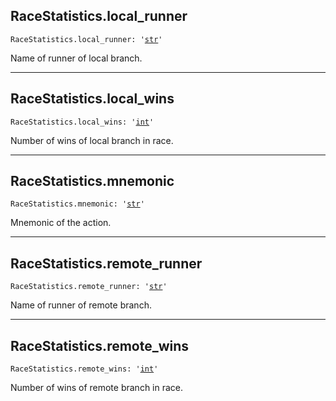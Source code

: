 

## RaceStatistics.local\_runner

<pre class="language-python"><code><span class="source python"><span class="meta qualified-name python"><span class="meta generic-name python">RaceStatistics</span><span class="punctuation accessor dot python">.</span><span class="meta generic-name python">local_runner</span></span><span class="punctuation separator annotation variable python">:</span> <span class="meta string python"><span class="string quoted single python"><span class="punctuation definition string begin python">&#39;</span></span></span><span class="meta string python"><span class="string quoted single python"><a href="/lib/str">str</a><span class="punctuation definition string end python">&#39;</span></span></span></span></code></pre>

Name of runner of local branch.

***

## RaceStatistics.local\_wins

<pre class="language-python"><code><span class="source python"><span class="meta qualified-name python"><span class="meta generic-name python">RaceStatistics</span><span class="punctuation accessor dot python">.</span><span class="meta generic-name python">local_wins</span></span><span class="punctuation separator annotation variable python">:</span> <span class="meta string python"><span class="string quoted single python"><span class="punctuation definition string begin python">&#39;</span></span></span><span class="meta string python"><span class="string quoted single python"><a href="/lib/int">int</a><span class="punctuation definition string end python">&#39;</span></span></span></span></code></pre>

Number of wins of local branch in race.

***

## RaceStatistics.mnemonic

<pre class="language-python"><code><span class="source python"><span class="meta qualified-name python"><span class="meta generic-name python">RaceStatistics</span><span class="punctuation accessor dot python">.</span><span class="meta generic-name python">mnemonic</span></span><span class="punctuation separator annotation variable python">:</span> <span class="meta string python"><span class="string quoted single python"><span class="punctuation definition string begin python">&#39;</span></span></span><span class="meta string python"><span class="string quoted single python"><a href="/lib/str">str</a><span class="punctuation definition string end python">&#39;</span></span></span></span></code></pre>

Mnemonic of the action.

***

## RaceStatistics.remote\_runner

<pre class="language-python"><code><span class="source python"><span class="meta qualified-name python"><span class="meta generic-name python">RaceStatistics</span><span class="punctuation accessor dot python">.</span><span class="meta generic-name python">remote_runner</span></span><span class="punctuation separator annotation variable python">:</span> <span class="meta string python"><span class="string quoted single python"><span class="punctuation definition string begin python">&#39;</span></span></span><span class="meta string python"><span class="string quoted single python"><a href="/lib/str">str</a><span class="punctuation definition string end python">&#39;</span></span></span></span></code></pre>

Name of runner of remote branch.

***

## RaceStatistics.remote\_wins

<pre class="language-python"><code><span class="source python"><span class="meta qualified-name python"><span class="meta generic-name python">RaceStatistics</span><span class="punctuation accessor dot python">.</span><span class="meta generic-name python">remote_wins</span></span><span class="punctuation separator annotation variable python">:</span> <span class="meta string python"><span class="string quoted single python"><span class="punctuation definition string begin python">&#39;</span></span></span><span class="meta string python"><span class="string quoted single python"><a href="/lib/int">int</a><span class="punctuation definition string end python">&#39;</span></span></span></span></code></pre>

Number of wins of remote branch in race.
